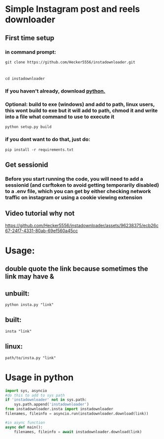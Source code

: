 # Simple Instagram post and reels downloader

## First time setup
### in command prompt:
    git clone https://github.com/Hecker5556/instadownloader.git
#
    cd instadownloader
### If you haven't already, download [python.](https://python.org)
### Optional: build to exe (windows) and add to path, linux users, this wont build to exe but it will add to path, chmod it and write into a file what command to use to execute it
    python setup.py build
### if you dont want to do that, just do:
    pip install -r requirements.txt

## Get sessionid
### Before you start running the code, you will need to add a sessionid (and csrftoken to avoid getting temporarily disabled) to a .env file, which you can get by either checking network traffic on instagram or using a cookie viewing extension
## Video tutorial why not 
https://github.com/Hecker5556/instadownloader/assets/96238375/ecb26c67-24f7-4331-80ab-69ef560a45cc

# Usage:
## double quote the link because sometimes the link may have &
## unbuilt:
    python insta.py "link"
## built:
    insta "link"
## linux:
    path/to/insta.py "link"

# Usage in python
```python
import sys, asyncio
#do this to add to sys path
if 'instadownloader' not in sys.path:
    sys.path.append('instadownloader')
from instadownloader.insta import instadownloader
filenames, fileinfo = asyncio.run(instadownloader.download(link))

#in async function
async def main():
    filenames, fileinfo = await instadownloader.download(link)
```






